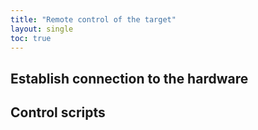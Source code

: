 ```yaml
---
title: "Remote control of the target"
layout: single
toc: true
---
```


## Establish connection to the hardware

## Control scripts
